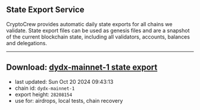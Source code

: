 ## State Export Service
CryptoCrew provides automatic daily state exports for all chains we validate. State export files can be used as genesis files and are a snapshot of the current blockchain state, including all validators, accounts, balances and delegations.

---
**Download: [dydx-mainnet-1 state export](https://dl-tyo.ccvalidators.com/SERVICE/dydx/dydx-mainnet-1_export_28208154.json)**
---

- last updated: Sun Oct 20 2024 09:43:13
- chain id: `dydx-mainnet-1`
- export height: `28208154`
- use for: airdrops, local tests, chain recovery
